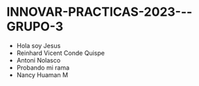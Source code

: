 # INNOVAR-PRACTICAS-2023---GRUPO-3

- Hola soy Jesus 
- Reinhard Vicent Conde Quispe
- Antoni Nolasco
- Probando mi rama
- Nancy Huaman M
